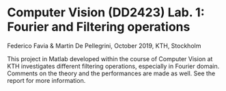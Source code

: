 # Computer Vision (DD2423) Lab. 1: Fourier and Filtering operations
Federico Favia & Martin De Pellegrini, October 2019, KTH, Stockholm

This project in Matlab developed within the course of Computer Vision at KTH investigates different filtering operations, especially in Fourier domain. Comments on the theory and the performances are made as well. See the report for more information.
